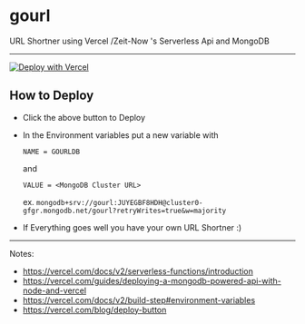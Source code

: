 # gourl

URL Shortner using Vercel /Zeit-Now 's Serverless Api and MongoDB

---

[![Deploy with Vercel](https://vercel.com/button)](https://vercel.com/new/project?template=https://github.com/adityatelange/gourl/)

## How to Deploy

- Click the above button to Deploy

- In the Environment variables put a new variable with

  `NAME = GOURLDB`

  and

  `VALUE = <MongoDB Cluster URL>`

  ex. `mongodb+srv://gourl:JUYEGBF8HDH@cluster0-gfgr.mongodb.net/gourl?retryWrites=true&w=majority`

- If Everything goes well you have your own URL Shortner :)

---

Notes:

- https://vercel.com/docs/v2/serverless-functions/introduction
- https://vercel.com/guides/deploying-a-mongodb-powered-api-with-node-and-vercel
- https://vercel.com/docs/v2/build-step#environment-variables
- https://vercel.com/blog/deploy-button
